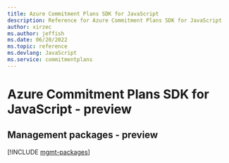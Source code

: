 ```yaml
---
title: Azure Commitment Plans SDK for JavaScript
description: Reference for Azure Commitment Plans SDK for JavaScript
author: xirzec
ms.author: jeffish
ms.date: 06/20/2022
ms.topic: reference
ms.devlang: JavaScript
ms.service: commitmentplans
---
```

# Azure Commitment Plans SDK for JavaScript - preview
## Management packages - preview
[!INCLUDE [mgmt-packages](commitment-plans-mgmt-index.md)]

